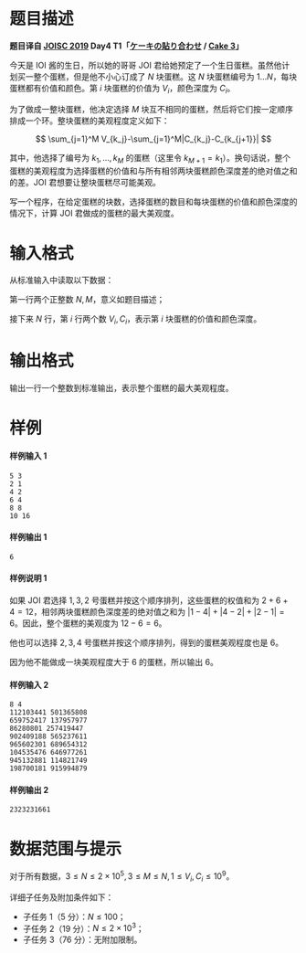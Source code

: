 
# 题目描述

**题目译自 [JOISC 2019](https://www.ioi-jp.org/camp/2019/2019-sp-tasks/index.html) Day4 T1「[ケーキの貼り合わせ](https://www.ioi-jp.org/camp/2019/2019-sp-tasks/day4/cake3.pdf) / [Cake 3](https://www.ioi-jp.org/camp/2019/2019-sp-tasks/day4/cake3-en.pdf)」**

今天是 IOI 酱的生日，所以她的哥哥 JOI 君给她预定了一个生日蛋糕。虽然他计划买一整个蛋糕，但是他不小心订成了 $N$ 块蛋糕。这 $N$ 块蛋糕编号为 $1\ldots N$，每块蛋糕都有价值和颜色。第 $i$ 块蛋糕的价值为 $V_i$，颜色深度为 $C_i$。

为了做成一整块蛋糕，他决定选择 $M$ 块互不相同的蛋糕，然后将它们按一定顺序排成一个环。整块蛋糕的美观程度定义如下：

$$
\sum_{j=1}^M V_{k_j}-\sum_{j=1}^M|C_{k_j}-C_{k_{j+1}}|
$$

其中，他选择了编号为 $k_1,\ldots ,k_M$ 的蛋糕（这里令 $k_{M+1}=k_1$）。换句话说，整个蛋糕的美观程度为选择蛋糕的价值和与所有相邻两块蛋糕颜色深度差的绝对值之和的差。JOI 君想要让整块蛋糕尽可能美观。

写一个程序，在给定蛋糕的块数，选择蛋糕的数目和每块蛋糕的价值和颜色深度的情况下，计算 JOI 君做成的蛋糕的最大美观度。

# 输入格式

从标准输入中读取以下数据：

第一行两个正整数 $N,M$，意义如题目描述；

接下来 $N$ 行，第 $i$ 行两个数 $V_i,C_i$，表示第 $i$ 块蛋糕的价值和颜色深度。

# 输出格式

输出一行一个整数到标准输出，表示整个蛋糕的最大美观程度。

# 样例

#### 样例输入 1
```plain
5 3
2 1
4 2
6 4
8 8
10 16
```
#### 样例输出 1
```plain
6
```
#### 样例说明 1
如果 JOI 君选择 $1,3,2$ 号蛋糕并按这个顺序排列，这些蛋糕的权值和为 $2+6+4=12$，相邻两块蛋糕颜色深度差的绝对值之和为 $|1-4|+|4-2|+|2-1|=6$。因此，整个蛋糕的美观度为 $12-6=6$。

他也可以选择 $2,3,4$ 号蛋糕并按这个顺序排列，得到的蛋糕美观程度也是 $6$。

因为他不能做成一块美观程度大于 $6$ 的蛋糕，所以输出 $6$。

#### 样例输入 2
```plain
8 4
112103441 501365808
659752417 137957977
86280801 257419447
902409188 565237611
965602301 689654312
104535476 646977261
945132881 114821749
198700181 915994879
```
#### 样例输出 2
```plain
2323231661
```

# 数据范围与提示

对于所有数据，$3\le N\le 2\times 10^5,3\le M\le N,1\le V_i,C_i\le 10^9$。

详细子任务及附加条件如下：
- 子任务 $1$（$5$ 分）：$N\le 100$；
- 子任务 $2$（$19$ 分）：$N\le 2\times 10^3$；
- 子任务 $3$（$76$ 分）：无附加限制。

